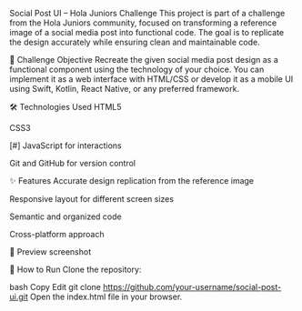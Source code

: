 Social Post UI – Hola Juniors Challenge
This project is part of a challenge from the Hola Juniors community, focused on transforming a reference image of a social media post into functional code. The goal is to replicate the design accurately while ensuring clean and maintainable code.

📌 Challenge Objective
Recreate the given social media post design as a functional component using the technology of your choice. You can implement it as a web interface with HTML/CSS or develop it as a mobile UI using Swift, Kotlin, React Native, or any preferred framework.

🛠️ Technologies Used
HTML5

CSS3

[#] JavaScript for interactions

Git and GitHub for version control

✨ Features
Accurate design replication from the reference image

Responsive layout for different screen sizes

Semantic and organized code

Cross-platform approach 

📸 Preview
screenshot 

🚀 How to Run
Clone the repository:

bash
Copy
Edit
git clone https://github.com/your-username/social-post-ui.git
Open the index.html file in your browser.